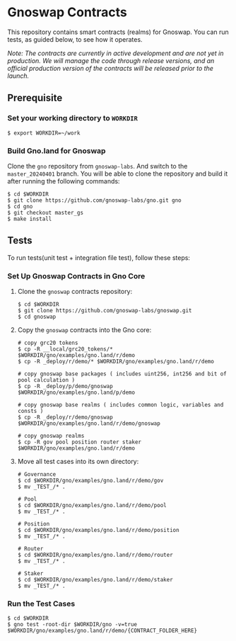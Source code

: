 # Gnoswap Contracts

This repository contains smart contracts (realms) for Gnoswap. You can run tests, as guided below, to see how it operates.

_Note: The contracts are currently in active development and are not yet in production. We will manage the code through release versions, and an official production version of the contracts will be released prior to the launch._

## Prerequisite

### Set your working directory to `WORKDIR`

```
$ export WORKDIR=~/work
```

### Build Gno.land for Gnoswap

Clone the `gno` repository from `gnoswap-labs`. And switch to the `master_20240401` branch. You will be able to clone the repository and build it after running the following commands:

```
$ cd $WORKDIR
$ git clone https://github.com/gnoswap-labs/gno.git gno
$ cd gno
$ git checkout master_gs
$ make install
```

## Tests

To run tests(unit test + integration file test), follow these steps:

### Set Up Gnoswap Contracts in Gno Core

1. Clone the `gnoswap` contracts repository:

   ```
   $ cd $WORKDIR
   $ git clone https://github.com/gnoswap-labs/gnoswap.git
   $ cd gnoswap
   ```

2. Copy the `gnoswap` contracts into the Gno core:

   ```
   # copy grc20 tokens
   $ cp -R __local/grc20_tokens/* $WORKDIR/gno/examples/gno.land/r/demo
   $ cp -R _deploy/r/demo/* $WORKDIR/gno/examples/gno.land/r/demo

   # copy gnoswap base packages ( includes uint256, int256 and bit of pool calculation )
   $ cp -R _deploy/p/demo/gnoswap $WORKDIR/gno/examples/gno.land/p/demo

   # copy gnoswap base realms ( includes common logic, variables and consts )
   $ cp -R _deploy/r/demo/gnoswap $WORKDIR/gno/examples/gno.land/r/demo/gnoswap

   # copy gnoswap realms
   $ cp -R gov pool position router staker $WORKDIR/gno/examples/gno.land/r/demo
   ```

3. Move all test cases into its own directory:

   ```
   # Governance
   $ cd $WORKDIR/gno/examples/gno.land/r/demo/gov
   $ mv _TEST_/* .

   # Pool
   $ cd $WORKDIR/gno/examples/gno.land/r/demo/pool
   $ mv _TEST_/* .

   # Position
   $ cd $WORKDIR/gno/examples/gno.land/r/demo/position
   $ mv _TEST_/* .

   # Router
   $ cd $WORKDIR/gno/examples/gno.land/r/demo/router
   $ mv _TEST_/* .

   # Staker
   $ cd $WORKDIR/gno/examples/gno.land/r/demo/staker
   $ mv _TEST_/* .
   ```

### Run the Test Cases

```
$ cd $WORKDIR
$ gno test -root-dir $WORKDIR/gno -v=true $WORKDIR/gno/examples/gno.land/r/demo/{CONTRACT_FOLDER_HERE}
```
